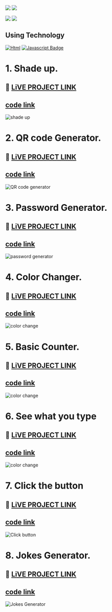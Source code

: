 [![](https://img.shields.io/badge/ANURAG%20TIWARI-ADD8E6?style=for-the-badge)]()
[![](https://img.shields.io/badge/HITESH%20CHOUDHARY-ADD8E6?style=for-the-badge)]()

[![](https://img.shields.io/badge/linkedin-blue?style=for-the-badge)](https://www.linkedin.com/in/ankush-kumar-275129176/)
[![](https://img.shields.io/badge/MY%20PORTFOLIO-blue?style=for-the-badge)](https://developerankush.tk/)

## **Using Technology**
[![Html](https://img.shields.io/badge/-HTML-red?style=for-the-badge&labelColor=black&logo=html&logoColor=61DBFB)](#) [![Javascript Badge](https://img.shields.io/badge/-javascript-white?style=for-the-badge&labelColor=white&logo=javascript&logoColor=yellow)](#)
 

# 1. Shade up. 

## 🚀 [LiVE PROJECT LINK](https://subtle-strudel-f2556f.netlify.app/) 
## [code link](https://github.com/Ankush8950/shadeup)
![shade up](./shadeup.png)

# 2. QR code Generator. 

## 🚀 [LiVE PROJECT LINK](https://dancing-souffle-d2164a.netlify.app/) 
## [code link](https://github.com/Ankush8950/QRcodeGenerator)
![QR code generator](./QRgenerator.png)

# 3. Password Generator. 

## 🚀 [LiVE PROJECT LINK](https://wondrous-marshmallow-c9c94f.netlify.app/) 
## [code link](https://github.com/Ankush8950/PasswordGenerator)
![password generator](./passwordgenerator.png)

# 4. Color Changer. 

## 🚀 [LiVE PROJECT LINK](https://voluble-narwhal-485b00.netlify.app/) 
## [code link](https://github.com/Ankush8950/colorChanging)
![color change](./color%20change.png)

# 5. Basic Counter.

## 🚀 [LiVE PROJECT LINK](https://incandescent-llama-9a04c7.netlify.app/) 
## [code link](https://github.com/Ankush8950/basicCounter)
![color change](./basiccounter.png)

# 6. See what you type

## 🚀 [LiVE PROJECT LINK](https://eclectic-rugelach-de023d.netlify.app/) 
## [code link](https://github.com/Ankush8950/SeeWhatYouType)
![color change](./seeyoutype.png)

# 7. Click the button

## 🚀 [LiVE PROJECT LINK](https://inspiring-rabanadas-046c8b.netlify.app/) 
## [code link](https://github.com/Ankush8950/clickThebutton)
![Click button](./clickbutton.png)

# 8. Jokes Generator.

## 🚀 [LiVE PROJECT LINK](https://iridescent-puppy-c693a0.netlify.app/) 
## [code link](https://github.com/Ankush8950/JokesGenerator)
![Jokes Generator](./jokesapi.png)
